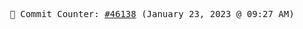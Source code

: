 <p align="center">
    <samp>
        📮 Commit Counter: <a href="https://github.com/Javascript-void0/Javascript-void0/commits/main">#46138</a> (January 23, 2023 @ 09:27 AM)
    </samp>
</p>
